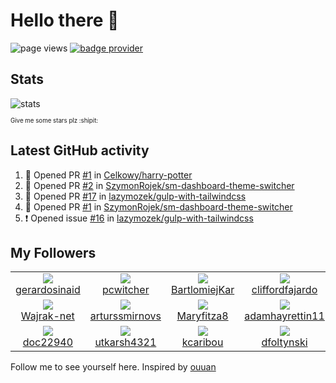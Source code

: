 # Hello there 👋

![page views](https://komarev.com/ghpvc/?username=konradlinkowski&color=brightgreen)
[![badge provider](https://anybadge.herokuapp.com/badge?label=create&message=your%20own%20badge)](https://github.com/KonradLinkowski/AnyBadge)

## Stats
![stats](https://github-readme-stats.vercel.app/api?username=KonradLinkowski&hide_title=true&show_icons=true&include_all_commits=true&count_private=true&disable_animations=true&theme=dark)

<sub><sub>Give me some stars plz :shipit:</sub></sub>

## Latest GitHub activity
<!--START_SECTION:activity-->
1. 💪 Opened PR [#1](https://github.com/Celkowy/harry-potter/pull/1) in [Celkowy/harry-potter](https://github.com/Celkowy/harry-potter)
2. 💪 Opened PR [#2](https://github.com/SzymonRojek/sm-dashboard-theme-switcher/pull/2) in [SzymonRojek/sm-dashboard-theme-switcher](https://github.com/SzymonRojek/sm-dashboard-theme-switcher)
3. 💪 Opened PR [#17](https://github.com/lazymozek/gulp-with-tailwindcss/pull/17) in [lazymozek/gulp-with-tailwindcss](https://github.com/lazymozek/gulp-with-tailwindcss)
4. 💪 Opened PR [#1](https://github.com/SzymonRojek/sm-dashboard-theme-switcher/pull/1) in [SzymonRojek/sm-dashboard-theme-switcher](https://github.com/SzymonRojek/sm-dashboard-theme-switcher)
5. ❗️ Opened issue [#16](https://github.com/lazymozek/gulp-with-tailwindcss/issues/16) in [lazymozek/gulp-with-tailwindcss](https://github.com/lazymozek/gulp-with-tailwindcss)
<!--END_SECTION:activity-->

## My Followers
<!--START_SECTION:top-followers-->
<table><tr>
  <td align="center">
    <a href="https://github.com/gerardosinaid">
      <img src="https://avatars2.githubusercontent.com/u/54336858?v=4" />
      <br />
      gerardosinaid
    </a> 
  </td>

  <td align="center">
    <a href="https://github.com/pcwitcher">
      <img src="https://avatars3.githubusercontent.com/u/33603978?v=4" />
      <br />
      pcwitcher
    </a> 
  </td>

  <td align="center">
    <a href="https://github.com/BartlomiejKar">
      <img src="https://avatars1.githubusercontent.com/u/51003133?v=4" />
      <br />
      BartlomiejKar
    </a> 
  </td>

  <td align="center">
    <a href="https://github.com/cliffordfajardo">
      <img src="https://avatars0.githubusercontent.com/u/6743796?v=4" />
      <br />
      cliffordfajardo
    </a> 
  </td>

  <td align="center">
    <a href="https://github.com/roryw10">
      <img src="https://avatars1.githubusercontent.com/u/5229850?v=4" />
      <br />
      roryw10
    </a> 
  </td>

  <td align="center">
    <a href="https://github.com/awalias">
      <img src="https://avatars3.githubusercontent.com/u/458736?v=4" />
      <br />
      awalias
    </a> 
  </td></tr>
<tr>
  <td align="center">
    <a href="https://github.com/Wajrak-net">
      <img src="https://avatars1.githubusercontent.com/u/41954395?v=4" />
      <br />
      Wajrak-net
    </a> 
  </td>

  <td align="center">
    <a href="https://github.com/arturssmirnovs">
      <img src="https://avatars1.githubusercontent.com/u/7140344?v=4" />
      <br />
      arturssmirnovs
    </a> 
  </td>

  <td align="center">
    <a href="https://github.com/Maryfitza8">
      <img src="https://avatars1.githubusercontent.com/u/73138392?v=4" />
      <br />
      Maryfitza8
    </a> 
  </td>

  <td align="center">
    <a href="https://github.com/adamhayrettin11">
      <img src="https://avatars2.githubusercontent.com/u/75229608?v=4" />
      <br />
      adamhayrettin11
    </a> 
  </td>

  <td align="center">
    <a href="https://github.com/VegaDeftwing">
      <img src="https://avatars0.githubusercontent.com/u/11283620?v=4" />
      <br />
      VegaDeftwing
    </a> 
  </td>

  <td align="center">
    <a href="https://github.com/pompel123">
      <img src="https://avatars3.githubusercontent.com/u/6089923?v=4" />
      <br />
      pompel123
    </a> 
  </td></tr>
<tr>
  <td align="center">
    <a href="https://github.com/doc22940">
      <img src="https://avatars3.githubusercontent.com/u/57328920?v=4" />
      <br />
      doc22940
    </a> 
  </td>

  <td align="center">
    <a href="https://github.com/utkarsh4321">
      <img src="https://avatars2.githubusercontent.com/u/30936607?v=4" />
      <br />
      utkarsh4321
    </a> 
  </td>

  <td align="center">
    <a href="https://github.com/kcaribou">
      <img src="https://avatars3.githubusercontent.com/u/55296314?v=4" />
      <br />
      kcaribou
    </a> 
  </td>

  <td align="center">
    <a href="https://github.com/dfoltynski">
      <img src="https://avatars1.githubusercontent.com/u/53613664?v=4" />
      <br />
      dfoltynski
    </a> 
  </td>

  <td align="center">
    <a href="https://github.com/gabrielhmelo">
      <img src="https://avatars2.githubusercontent.com/u/50870406?v=4" />
      <br />
      gabrielhmelo
    </a> 
  </td>

  <td align="center">
    <a href="https://github.com/trylinka">
      <img src="https://avatars1.githubusercontent.com/u/39160193?v=4" />
      <br />
      trylinka
    </a> 
  </td></tr></table>
<!--END_SECTION:top-followers-->

Follow me to see yourself here. Inspired by [ouuan](https://github.com/ouuan/ouuan)
